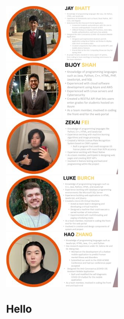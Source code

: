 ![Image of Jay](Jay1.jpg)
![](Jay.jpg)<br/>
![Image of Bijoy](Bijoy1.jpg)
![](Bijoy.jpg)<br/>
![Image of Zekai](Zekai1.jpg)
![](Zekai.jpg)<br/>
![Image of Luke](Luke1.jpg)
![](Luke.jpg)<br/>
![Image of Hao](Hao1.jpg)
![](Hao.jpg)<br/>

<h1>Hello<h1>
